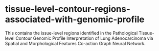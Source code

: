 # tissue-level-contour-regions-associated-with-genomic-profile
This contains the issue-level regions identified in the Pathological Tissue-level Contour Genomic Profile Interpretation of Lung Adenocarcinoma via Spatial and Morphological Features Co-action Graph Neural Network.
